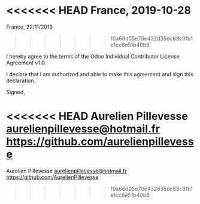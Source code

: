 <<<<<<< HEAD
France, 2019-10-28
=======
France, 22/11/2019
>>>>>>> f0a66d05e70e432d35dc68c9fb1e1cc6e51b40b8

I hereby agree to the terms of the Odoo Individual Contributor License
Agreement v1.0.

I declare that I am authorized and able to make this agreement and sign this
declaration.

Signed,

<<<<<<< HEAD
Aurelien Pillevesse aurelienpillevesse@hotmail.fr https://github.com/aurelienpillevesse
=======
Aurelien Pillevesse aurelienpillevesse@hotmail.fr https://github.com/AurelienPillevesse
>>>>>>> f0a66d05e70e432d35dc68c9fb1e1cc6e51b40b8
